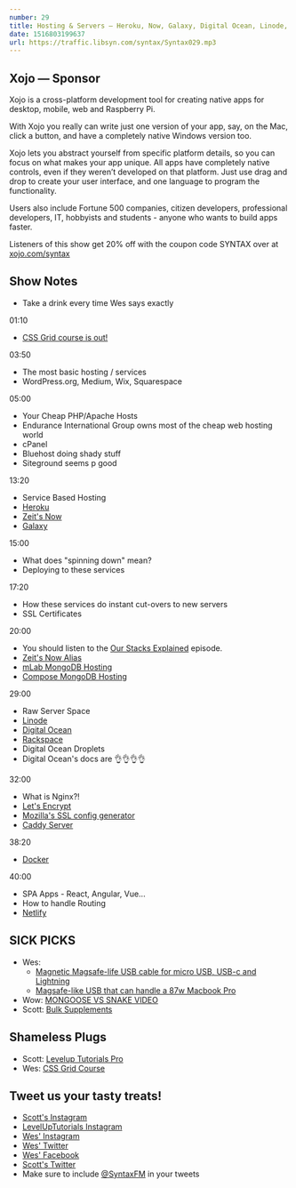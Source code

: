 ```yaml
---
number: 29
title: Hosting & Servers — Heroku, Now, Galaxy, Digital Ocean, Linode, Docker, Netlify and more!
date: 1516803199637
url: https://traffic.libsyn.com/syntax/Syntax029.mp3
---
```


## Xojo — Sponsor

Xojo is a cross-platform development tool for creating native apps for desktop, mobile, web and Raspberry Pi.

With Xojo you really can write just one version of your app, say, on the Mac, click a button, and have a completely native Windows version too.

Xojo lets you abstract yourself from specific platform details, so you can focus on what makes your app unique. All apps have completely native controls, even if they weren’t developed on that platform. Just use drag and drop to create your user interface, and one language to program the functionality.

Users also include Fortune 500 companies, citizen developers, professional developers, IT, hobbyists and students - anyone who wants to build apps faster.

Listeners of this show get 20% off with the coupon code SYNTAX over at [xojo.com/syntax](http://xojo.com/syntax)

## Show Notes

* Take a drink every time Wes says exactly

01:10

* [CSS Grid course is out!](https://CSSGrid.io)

03:50

* The most basic hosting / services
* WordPress.org, Medium, Wix, Squarespace

05:00

* Your Cheap PHP/Apache Hosts
* Endurance International Group owns most of the cheap web hosting world
* cPanel
* Bluehost doing shady stuff
* Siteground seems p good

13:20

* Service Based Hosting
* [Heroku](http://heroku.com/)
* [Zeit's Now](https://zeit.co/now)
* [Galaxy](https://www.meteor.com/hosting)

15:00

* What does "spinning down" mean?
* Deploying to these services

17:20

* How these services do instant cut-overs to new servers
* SSL Certificates

20:00

* You should listen to the [Our Stacks Explained](https://syntax.fm/show/014/our-stacks-explained) episode.
* [Zeit's Now Alias](https://zeit.co/blog/now-alias)
* [mLab MongoDB Hosting](https://mlab.com/)
* [Compose MongoDB Hosting](https://www.compose.com/)

29:00

* Raw Server Space
* [Linode](https://www.linode.com/)
* [Digital Ocean](https://m.do.co/c/0c736d39efbc)
* [Rackspace](https://www.rackspace.com/)
* Digital Ocean Droplets
* Digital Ocean's docs are 👌👌👌👌

32:00

* What is Nginx?!
* [Let's Encrypt](https://letsencrypt.org/)
* [Mozilla's SSL config generator](https://mozilla.github.io/server-side-tls/ssl-config-generator/)
* [Caddy Server](https://caddyserver.com/)

38:20

* [Docker](https://www.docker.com/)

40:00

* SPA Apps - React, Angular, Vue...
* How to handle Routing
* [Netlify](https://netlify.com)

## SICK PICKS

* Wes:
  * [Magnetic Magsafe-life USB cable for micro USB, USB-c and Lightning](http://amzn.to/2Dqe3KY)
  * [Magsafe-like USB that can handle a 87w Macbook Pro](http://amzn.to/2DwPz3s)
* Wow: [MONGOOSE VS SNAKE VIDEO](https://www.youtube.com/watch?v=OyuIAUlL5IU)
* Scott: [Bulk Supplements](http://amzn.to/2DzGGq9)

## Shameless Plugs

* Scott: [Levelup Tutorials Pro](http://leveluptutorials.com/pro)
* Wes: [CSS Grid Course](https://CSSGrid.io)

## Tweet us your tasty treats!

* [Scott's Instagram](https://www.instagram.com/stolinski/)
* [LevelUpTutorials Instagram](https://www.instagram.com/LevelUpTutorials/)
* [Wes' Instagram](https://www.instagram.com/wesbos/)
* [Wes' Twitter](https://twitter.com/wesbos)
* [Wes' Facebook](https://www.facebook.com/wesbos.developer)
* [Scott's Twitter](https://twitter.com/stolinski)
* Make sure to include [@SyntaxFM](https://twitter.com/SyntaxFM) in your tweets
